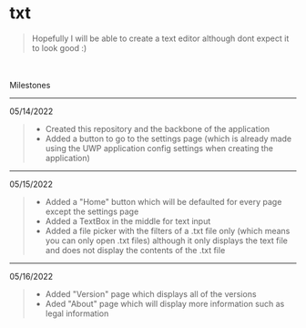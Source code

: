 # txt

> Hopefully I will be able to create a text editor although dont expect it to look good :)
<br>
<br>
Milestones

-------------------------------------------------

05/14/2022
>  - Created this repository and the backbone of the application<br>
>  - Added a button to go to the settings page (which is already made using the UWP application config settings when creating the application)

-------------------------------------------------

05/15/2022
>  - Added a "Home" button which will be defaulted for every page except the settings page<br> 
>  - Added a TextBox in the middle for text input <br>
>  - Added a file picker with the filters of a .txt file only (which means you can only open .txt files) although it only displays the text file and does not display the contents of the .txt file 

-------------------------------------------------

05/16/2022
> - Added "Version" page which displays all of the versions
> - Aded "About" page which will display more information such as legal information
